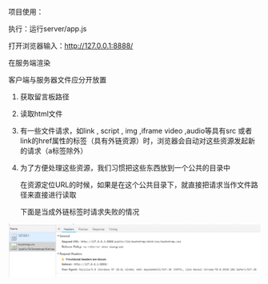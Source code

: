 项目使用：

执行：运行server/app.js

打开浏览器输入：http://127.0.0.1:8888/



在服务端渲染

客户端与服务器文件应分开放置

1. 获取留言板路径

2. 读取html文件

3. 有一些文件请求，如link , script , img ,iframe video ,audio等具有src 或者link的href属性的标签（具有外链资源）时，浏览器会自动对这些资源发起新的请求（a标签除外）

4. 为了方便处理这些资源，我们习惯把这些东西放到一个公共的目录中

   在资源定位URL的时候，如果是在这个公共目录下，就直接把请求当作文件路径来直接进行读取

   下面是当成外链标签时请求失败的情况 

![1542378853661](assets/1542378853661.png)



